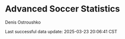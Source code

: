 # Advanced Soccer Statistics
Denis Ostroushko

<!-- gfm -->

Last successful data update: 2025-03-23 20:06:41 CST
